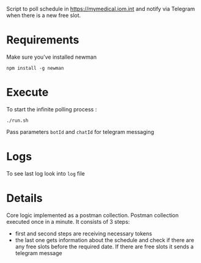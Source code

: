 
Script to poll schedule in https://mymedical.iom.int and notify via Telegram when there is a new free slot.

# Requirements
Make sure you've installed newman
```
npm install -g newman
```

# Execute
To start the infinite polling process :

```
./run.sh
```
Pass parameters `botId` and `chatId` for telegram messaging
# Logs
To see last log look into `log` file

# Details
Core logic implemented as a postman collection.
Postman collection executed once in a minute.
It consists of 3 steps:
- first and second steps are receiving necessary tokens
- the last one gets information about the schedule and check if there are any free slots before the required date.
  If there are free slots it sends a telegram message